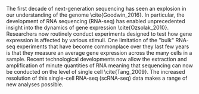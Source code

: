 The first decade of next-generation sequencing has seen an explosion in our understanding of the genome \cite{Goodwin_2016}.
In particular, the development of RNA sequencing (RNA-seq) has enabled unprecedented insight into the
dynamics of gene expression \cite{Ozsolak_2010}. Researchers now routinely conduct experiments designed
to test how gene expression is affected by various stimuli. One limitation of the "bulk" RNA-seq
experiments that have become commonplace over they last few years is that they measure an average
gene expression across the many cells in a sample. Recent technological developments now allow the
extraction and amplification of minute quantities of RNA meaning that sequencing can now be conducted on
the level of single cell \cite{Tang_2009}. The increased resolution of this single-cell RNA-seq (scRNA-seq) data makes
a range of new analyses possible. 